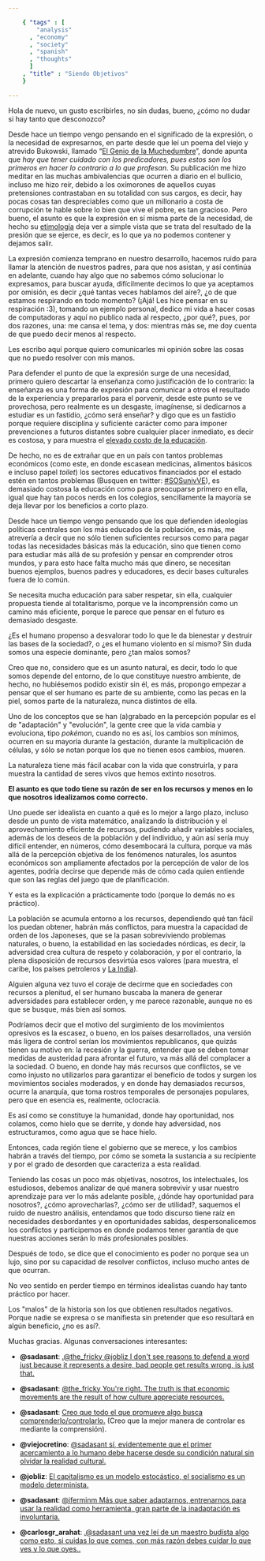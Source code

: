 ```yaml
--- 

    { "tags" : [
        "analysis"
      , "economy"
      , "society"
      , "spanish"
      , "thoughts"
      ]
    , "title" : "Siendo Objetivos"
    }

--- 
```


Hola de nuevo, un gusto escribirles, no sin dudas, bueno, ¿cómo no
dudar si hay tanto que desconozco?

Desde hace un tiempo vengo pensando en el significado de la expresión,
o la necesidad de expresarnos, en parte desde que leí un poema del
viejo y atrevido Bukowski, llamado “[El Genio de la
Muchedumbre][Y01]”, donde apunta que _hay que tener cuidado con los
predicadores, pues estos son los primeros en hacer lo contrario a lo
que profesan_. Su publicación me hizo meditar en las muchas
ambivalencias que ocurren a diario en el bullicio, incluso me hizo
reír, debido a los oxímorones de aquellos cuyas pretensiones
contrastaban en su totalidad con sus cargos, es decir, hay pocas cosas
tan despreciables como que un millonario a costa de corrupción te
hable sobre lo bien que vive el pobre, es tan gracioso. Pero bueno, el
asunto es que la expresión en sí misma parte de la necesidad, de
hecho su [etimología][E01] deja ver a simple vista que se trata del
resultado de la presión que se ejerce, es decir, es lo que ya no
podemos contener y dejamos salir.

La expresión comienza temprano en nuestro desarrollo, hacemos ruido
para llamar la atención de nuestros padres, para que nos asistan, y
así continúa en adelante, cuando hay algo que no sabemos cómo
solucionar lo expresamos, para buscar ayuda, difícilmente decimos lo
que ya aceptamos por omisión, es decir ¿qué tantas veces hablamos del
aire?, ¿o de que estamos respirando en todo momento? (¡Ajá! Les hice
pensar en su respiración :3), tomando un ejemplo personal, dedico mi
vida a hacer cosas de computadoras y aquí no publico nada al respecto,
¿por qué?, pues, por dos razones, una: me cansa el tema, y dos:
mientras más se, me doy cuenta de que puedo decir menos al respecto.

Les escribo aquí porque quiero comunicarles mi opinión sobre las cosas
que no puedo resolver con mis manos.

Para defender el punto de que la expresión surge de una necesidad,
primero quiero descartar la enseñanza como justificación de lo
contrario: la enseñanza es una forma de expresión para comunicar a
otros el resultado de la experiencia y prepararlos para el porvenir,
desde este punto se ve provechosa, pero realmente es un desgaste,
imagínense, si dedicarnos a estudiar es un fastidio, ¿cómo será
enseñar? y digo que es un fastidio porque requiere disciplina y
suficiente carácter como para imponer prevenciones a futuros distantes
sobre cualquier placer inmediato, es decir es costosa, y para muestra
el [elevado costo de la educación][BI01].

De hecho, no es de extrañar que en un país con tantos problemas
económicos (como este, en donde escasean medicinas, alimentos básicos
e incluso papel _toilet_) los sectores educativos financiados por el
estado estén en tantos problemas (Busquen en twitter: [#SOSunivVE][T01]), es
demasiado costosa la educación como para preocuparse primero en ella,
igual que hay tan pocos nerds en los colegios, sencillamente la
mayoría se deja llevar por los beneficios a corto plazo.

Desde hace un tiempo vengo pensando que los que defienden ideologías políticas
centrales son los más educados de la población, es más, me atrevería a decir
que no sólo tienen suficientes recursos como para pagar todas las necesidades
básicas más la educación, sino que tienen como para estudiar más allá de su
profesión y pensar en comprender otros mundos, y para esto hace falta mucho más
que dinero, se necesitan buenos ejemplos, buenos padres y educadores, es decir
bases culturales fuera de lo común.

Se necesita mucha educación para saber respetar, sin ella, cualquier
propuesta tiende al totalitarismo, porque ve la incomprensión como un
camino más eficiente, porque le parece que pensar en el futuro es
demasiado desgaste.

¿Es el humano propenso a desvalorar todo lo que le da bienestar y
destruir las bases de la sociedad?, o ¿es el humano violento en sí
mismo? Sin duda somos una especie dominante, pero ¿tan malos somos?

Creo que no, considero que es un asunto natural, es decir, todo lo que
somos depende del entorno, de lo que constituye nuestro ambiente, de
hecho, no hubiésemos podido existir sin él, es más, propongo empezar a
pensar que el ser humano es parte de su ambiente, como las pecas en la
piel, somos parte de la naturaleza, nunca distintos de ella.

Uno de los conceptos que se han (a)grabado en la percepción popular es el de
"adaptación" y "evolución", la gente cree que la vida cambia y evoluciona, tipo
_pokémon_, cuando no es así, los cambios son mínimos, ocurren en su mayoría
durante la gestación, durante la multiplicación de células, y sólo se notan
porque los que no tienen esos cambios, mueren.

La naturaleza tiene más fácil acabar con la vida que construirla, y
para muestra la cantidad de seres vivos que hemos extinto nosotros.

**El asunto es que todo tiene su razón de ser en los recursos y menos en
lo que nosotros idealizamos como correcto.**

Uno puede ser idealista en cuanto a qué es lo mejor a largo plazo,
incluso desde un punto de vista matemático, analizando la distribución
y el aprovechamiento eficiente de recursos, pudiendo añadir variables
sociales, además de los deseos de la población y del individuo, y aún
así sería muy difícil entender, en números, cómo desembocará la
cultura, porque va más allá de la percepción objetiva de los fenómenos
naturales, los asuntos económicos son ampliamente afectados por la
percepción de valor de los agentes, podría decirse que depende más de
cómo cada quien entiende que son las reglas del juego que de
planificación.

Y esta es la explicación a prácticamente todo (porque lo
demás no es práctico).

La población se acumula entorno a los recursos, dependiendo qué tan
fácil los puedan obtener, habrán más conflictos, para muestra la
capacidad de orden de los Japoneses, que se la pasan sobreviviendo
problemas naturales, o bueno, la estabilidad en las sociedades
nórdicas, es decir, la adversidad crea cultura de respeto y
colaboración, y por el contrario, la plena disposición de recursos
desvirtúa esos valores (para muestra, el caribe, los países petroleros
y [La India][Y02]).

Alguien alguna vez tuvo el coraje de decirme que en sociedades con
recursos a plenitud, el ser humano buscaba la manera de generar adversidades
para establecer orden, y me parece razonable, aunque no es que se busque, más
bien así somos.

Podríamos decir que el motivo del surgimiento de los movimientos
opresivos es la escasez, o bueno, en los países desarrollados, una
versión más ligera de control serían los movimientos republicanos, que
quizás tienen su motivo en: la recesión y la guerra, entender que se
deben tomar medidas de austeridad para afrontar el futuro, va más allá
del complacer a la sociedad. O bueno, en donde hay más recursos que
conflictos, se ve como injusto no utilizarlos para garantizar el
beneficio de todos y surgen los movimientos sociales moderados, y en
donde hay demasiados recursos, ocurre la anarquía, que toma rostros
temporales de personajes populares, pero que en esencia es, realmente,
oclocracia.

Es así como se constituye la humanidad, donde hay oportunidad, nos
colamos, como hielo que se derrite, y donde hay adversidad, nos
estructuramos, como agua que se hace hielo.

Entonces, cada región tiene el gobierno que se merece, y los cambios
habrán a través del tiempo, por cómo se someta la sustancia a su
recipiente y por el grado de desorden que caracteriza a esta realidad.

Teniendo las cosas un poco más objetivas, nosotros, los intelectuales, los
estudiosos, debemos analizar de qué manera sobrevivir y usar nuestro
aprendizaje para ver lo más adelante posible, ¿dónde hay oportunidad para
nosotros?, ¿cómo aprovecharlas?, ¿cómo ser de utilidad?, saquemos el ruido de
nuestro análisis, entendamos que todo discurso tiene raíz en necesidades
desbordantes y en oportunidades sabidas, despersonalicemos los conflictos y
participemos en donde podamos tener garantía de que nuestras acciones serán lo
más profesionales posibles.

Después de todo, se dice que el conocimiento es poder no porque sea un
lujo, sino por su capacidad de resolver conflictos, incluso mucho
antes de que ocurran.

No veo sentido en perder tiempo en términos idealistas cuando hay
tanto práctico por hacer.

Los "malos" de la historia son los que obtienen resultados negativos. Porque
nadie se expresa o se manifiesta sin pretender que eso resultará en algún
beneficio, ¿no es así?.

Muchas gracias. Algunas conversaciones interesantes:

-   **@sadasant**: [.@the_fricky @jobliz I don't see reasons to defend
    a word just because it represents a desire, bad people get results
    wrong, is just that.][T02]

-   **@sadasant**: [@the_fricky You're right. The truth is that economic movements
    are the result of how culture appreciate resources.][T03]

-   **@sadasant**: [Creo que todo el que promueve algo busca
    comprenderlo/controlarlo.][T04] (Creo que la mejor manera de
    controlar es mediante la comprensión).

-   **@viejocretino**: [@sadasant sí, evidentemente que el primer
    acercamiento a lo humano debe hacerse desde su condición natural
    sin olvidar la realidad cultural.][T05]

-   **@jobliz**: [El capitalismo es un modelo estocástico, el
    socialismo es un modelo determinista.][T06]

-   **@sadasant**: [@iferminm Más que saber adaptarnos, entrenarnos
    para usar la realidad como herramienta, gran parte de la
    inadaptación es involuntaria.][T07]

-   **@carlosgr_arahat**: [.@sadasant una vez leí de un maestro
    budísta algo como esto, si cuidas lo que comes, con más razón
    debes cuidar lo que ves y lo que oyes..][T08]

[BI01]: http://www.businessinsider.com/tuition-costs-by-country-college-higher-education-2012-6#mexico-1 "Here's What College Education Costs Students Around The World"
[E01]: http://etimologias.dechile.net/?expresio.n "Etimología de Expresión"
[T01]: https://twitter.com/search?q=%23SOSunivVE
[T02]: https://twitter.com/sadasant/status/343494279399878657
[T03]: https://twitter.com/sadasant/status/343449170151092224
[T04]: https://twitter.com/sadasant/status/343434418892972032
[T05]: https://twitter.com/viejocretino/status/343022966055006208
[T06]: https://twitter.com/jobliz/status/341378605739307008
[T07]: https://twitter.com/sadasant/status/340484914719895552
[T08]: https://twitter.com/carlosgr_arahat/status/330174420259852290
[Y01]: http://www.youtube.com/watch?v=TPzWLPAxn1o "Charles Bukowski, The Genius of The Crowd"
[Y02]: http://www.youtube.com/watch?v=zXZ4pRhY-kU "Can India become a superpower?"
